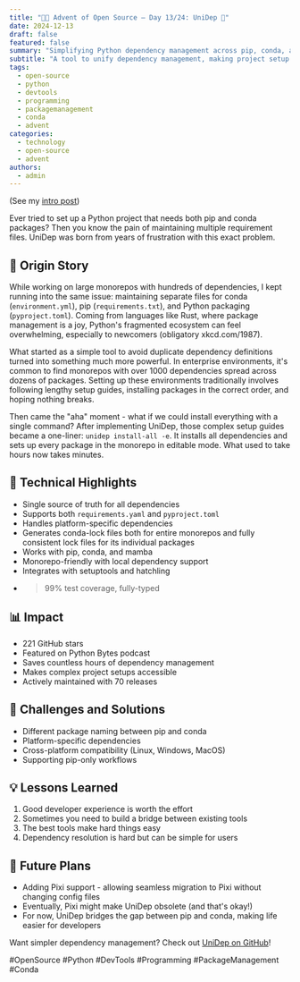 ```yaml
---
title: "🎄🎁 Advent of Open Source – Day 13/24: UniDep 🧬"
date: 2024-12-13
draft: false
featured: false
summary: "Simplifying Python dependency management across pip, conda, and complex projects."
subtitle: "A tool to unify dependency management, making project setup a breeze."
tags:
  - open-source
  - python
  - devtools
  - programming
  - packagemanagement
  - conda
  - advent
categories:
  - technology
  - open-source
  - advent
authors:
  - admin
---
```


(See my [intro post](../))

Ever tried to set up a Python project that needs both pip and conda packages? Then you know the pain of maintaining multiple requirement files. UniDep was born from years of frustration with this exact problem.

## 📖 Origin Story

While working on large monorepos with hundreds of dependencies, I kept running into the same issue: maintaining separate files for conda (`environment.yml`), pip (`requirements.txt`), and Python packaging (`pyproject.toml`). Coming from languages like Rust, where package management is a joy, Python's fragmented ecosystem can feel overwhelming, especially to newcomers (obligatory xkcd.com/1987).

What started as a simple tool to avoid duplicate dependency definitions turned into something much more powerful. In enterprise environments, it's common to find monorepos with over 1000 dependencies spread across dozens of packages. Setting up these environments traditionally involves following lengthy setup guides, installing packages in the correct order, and hoping nothing breaks.

Then came the "aha" moment - what if we could install everything with a single command? After implementing UniDep, those complex setup guides became a one-liner: `unidep install-all -e`. It installs all dependencies and sets up every package in the monorepo in editable mode. What used to take hours now takes minutes.

## 🔧 Technical Highlights

- Single source of truth for all dependencies
- Supports both `requirements.yaml` and `pyproject.toml`
- Handles platform-specific dependencies
- Generates conda-lock files both for entire monorepos and fully consistent lock files for its individual packages
- Works with pip, conda, and mamba
- Monorepo-friendly with local dependency support
- Integrates with setuptools and hatchling
- > 99% test coverage, fully-typed

## 📊 Impact

- 221 GitHub stars
- Featured on Python Bytes podcast
- Saves countless hours of dependency management
- Makes complex project setups accessible
- Actively maintained with 70 releases

## 🎯 Challenges and Solutions

- Different package naming between pip and conda
- Platform-specific dependencies
- Cross-platform compatibility (Linux, Windows, MacOS)
- Supporting pip-only workflows

## 💡 Lessons Learned

1. Good developer experience is worth the effort
2. Sometimes you need to build a bridge between existing tools
3. The best tools make hard things easy
4. Dependency resolution is hard but can be simple for users

## 🔮 Future Plans

- Adding Pixi support - allowing seamless migration to Pixi without changing config files
- Eventually, Pixi might make UniDep obsolete (and that's okay!)
- For now, UniDep bridges the gap between pip and conda, making life easier for developers

Want simpler dependency management? Check out [UniDep on GitHub](https://github.com/basnijholt/unidep)!

#OpenSource #Python #DevTools #Programming #PackageManagement #Conda
